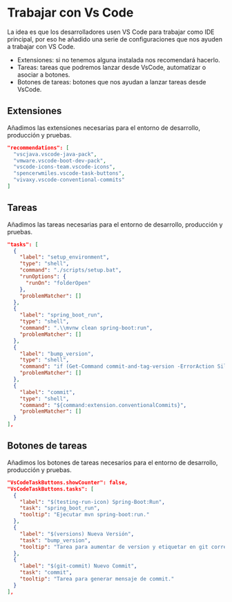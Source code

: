 # Trabajar con Vs Code

La idea es que los desarrolladores usen VS Code para trabajar como IDE principal, por eso he añadido una serie de configuraciones que nos ayuden a trabajar con VS Code.

- Extensiones: si no tenemos alguna instalada nos recomendará hacerlo.
- Tareas: tareas que podremos lanzar desde VsCode, automatizar o asociar a botones.
- Botones de tareas: botones que nos ayudan a lanzar tareas desde VsCode.

## Extensiones

Añadimos las extensiones necesarias para el entorno de desarrollo, producción y pruebas.

```json
"recommendations": [
  "vscjava.vscode-java-pack",
  "vmware.vscode-boot-dev-pack",
  "vscode-icons-team.vscode-icons",
  "spencerwmiles.vscode-task-buttons",
  "vivaxy.vscode-conventional-commits"
]
```

## Tareas

Añadimos las tareas necesarias para el entorno de desarrollo, producción y pruebas.

```json
"tasks": [
  {
    "label": "setup_environment",
    "type": "shell",
    "command": "./scripts/setup.bat",
    "runOptions": {
      "runOn": "folderOpen"
    },
    "problemMatcher": []
  },
  {
    "label": "spring_boot_run",
    "type": "shell",
    "command": ".\\mvnw clean spring-boot:run",
    "problemMatcher": []
  },
  {
    "label": "bump_version",
    "type": "shell",
    "command": "if (Get-Command commit-and-tag-version -ErrorAction SilentlyContinue) { commit-and-tag-version } else { Write-Host 'commit-and-tag-version no está instalado en el sistema.' }",
    "problemMatcher": []
  },
  {
    "label": "commit",
    "type": "shell",
    "command": "${command:extension.conventionalCommits}",
    "problemMatcher": []
  }
],
```

## Botones de tareas

Añadimos los botones de tareas necesarios para el entorno de desarrollo, producción y pruebas.

```json
"VsCodeTaskButtons.showCounter": false,
"VsCodeTaskButtons.tasks": [
  {
    "label": "$(testing-run-icon) Spring-Boot:Run",
    "task": "spring_boot_run",
    "tooltip": "Ejecutar mvn spring-boot:run."
  },
  {
    "label": "$(versions) Nueva Versión",
    "task": "bump_version",
    "tooltip": "Tarea para aumentar de version y etiquetar en git correctamente."
  },
  {
    "label": "$(git-commit) Nuevo Commit",
    "task": "commit",
    "tooltip": "Tarea para generar mensaje de commit."
  }
],
``` 